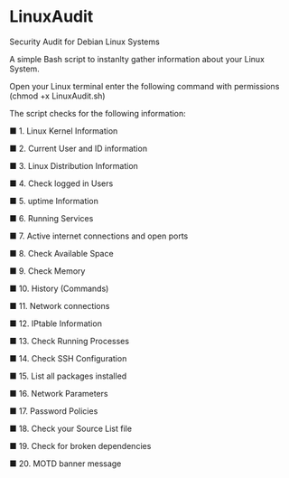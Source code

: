 # LinuxAudit
Security Audit for Debian Linux Systems

A simple Bash script to instanlty gather information about your Linux System.

Open your Linux terminal enter the following command with permissions (chmod +x LinuxAudit.sh)

The script checks for the following information:

<p>&#9632; 1. Linux Kernel Information </p>
<p>&#9632; 2. Current User and ID information </p>
<p>&#9632; 3.  Linux Distribution Information </p>
<p>&#9632; 4. Check logged in Users </p>
<p>&#9632; 5. uptime Information </p>
<p>&#9632; 6. Running Services </p>
<p>&#9632; 7. Active internet connections and open ports </p>
<p>&#9632; 8. Check Available Space </p>
<p>&#9632; 9. Check Memory </p>
<p>&#9632; 10. History (Commands) </p>
<p>&#9632; 11. Network connections </p>
<p>&#9632; 12. IPtable Information </p>
<p>&#9632; 13. Check Running Processes </p>
<p>&#9632; 14. Check SSH Configuration </p>
<p>&#9632; 15. List all packages installed </p>
<p>&#9632; 16. Network Parameters </p>
<p>&#9632; 17. Password Policies </p>
<p>&#9632; 18. Check your Source List file </p>
<p>&#9632; 19. Check for broken dependencies </p>
<p>&#9632; 20. MOTD banner message </p>



